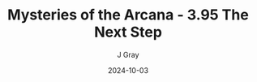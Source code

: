 ---
title: 'Mysteries of the Arcana - 3.95 The Next Step'
alt: 'Mysteries of the Arcana'
date: '2024-10-03'
author: 'J Gray'
artist: 'Gennifer'
---